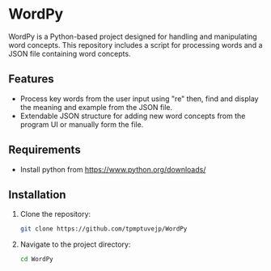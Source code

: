 # WordPy

WordPy is a Python-based project designed for handling and manipulating word concepts. This repository includes a script for processing words and a JSON file containing word concepts.

## Features

- Process key words from the user input using "re" then, find and display the meaning and example from the JSON file.
- Extendable JSON structure for adding new word concepts from the program UI or manually form the file.

## Requirements

- Install python from https://www.python.org/downloads/

## Installation

1. Clone the repository:
    ```sh
    git clone https://github.com/tpmptuvejp/WordPy
    ```

2. Navigate to the project directory:
    ```sh
    cd WordPy
    ```
